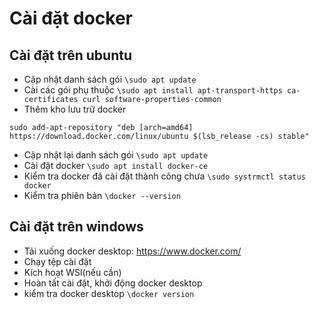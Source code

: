# Cài đặt docker
## Cài đặt trên ubuntu
- Cập nhật danh sách gói
`\sudo apt update`
- Cài các gói phụ thuộc
`\sudo apt install apt-transport-https ca-certificates curl software-properties-common`
- Thêm kho lưu trữ docker
``` curl -fsSL https://download.docker.com/linux/ubuntu/gpg | sudo apt-key add -
sudo add-apt-repository "deb [arch=amd64] https://download.docker.com/linux/ubuntu $(lsb_release -cs) stable"
```
- Cập nhật lại danh sách gói
`\sudo apt update`
- Cài đặt docker
`\sudo apt install docker-ce`
- Kiểm tra docker đã cài đặt thành công chưa
`\sudo systrmctl status docker`
- Kiểm tra phiên bản
`\docker --version`
## Cài đặt trên windows
- Tải xuống docker desktop: https://www.docker.com/
- Chạy tệp cài đặt
- Kích hoạt WSl(nếu cần)
- Hoàn tất cài đặt, khởi động docker desktop
- kiểm tra docker desktop
`\docker version`
